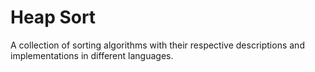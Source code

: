 # Heap Sort
A collection of sorting algorithms with their respective descriptions and implementations in different languages.
